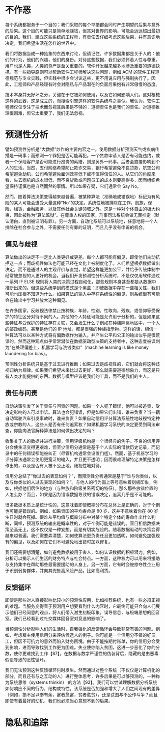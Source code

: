 # 不作恶

每个系统都服务于一个目的；我们采取的每个举措都会同时产生期望的后果与意外的后果。这个目的可能只是简单地赚钱，但其对世界的影响，可能会远远超出最初的目的。我们，建立这些系统的工程师，有责任去仔细考虑这些后果，并有意识地决定，我们希望生活在怎样的世界中。

我们将数据当成一种抽象的东西来讨论，但请记住，许多数据集都是关于人的：他们的行为，他们的兴趣，他们的身份。对待这些数据，我们必须怀着人性与尊重。用户也是人类，人类的尊严是至关重要的。软件开发越来越多地涉及重要的道德抉择。有一些指导原则可以帮助软件工程师解决这些问题，例如 ACM 的软件工程道德规范与专业实践，但实践中很少会讨论这些，更不用说应用与强制执行了。因此，工程师和产品经理有时会对隐私与产品潜在的负面后果抱有非常傲慢的态度。

技术本身并无好坏之分，关键在于它被如何使用，以及它如何影响人们。这对枪械这样的武器，这是成立的，而搜索引擎这样的软件系统与之类似。我认为，软件工程师仅仅专注于技术而忽视其后果是不够的：道德责任也是我们的责任。对道德推理很困难，但它太重要了，我们无法忽视。

# 预测性分析

譬如预测性分析是“大数据”炒作的主要内容之一。使用数据分析预测天气或疾病传播是一码事；而预测一个罪犯是否可能再犯，一个贷款申请人是否有可能违约，或者一个保险客户是否可能进行昂贵的索赔，则是另外一码事。后者会直接影响到个人的生活。当然，支付网络希望防止欺诈交易，银行希望避免不良贷款，航空公司希望避免劫机，公司希望避免雇佣效率低下或不值得信任的人。从它们的角度来看，失去商机的成本很低，而不良贷款或问题员工的成本则要高得多，因而组织希望保持谨慎也是自然而然的事情。所以如果存疑，它们通常会 Say No。

然而，随着算法决策变得越来越普遍，被某种算法（准确地或错误地）标记为有风险的某人可能会遭受大量这种“No”的决定。系统性地被排除在工作，航旅，保险，租赁，金融服务，以及其他社会关键领域之外。这是一种对个体自由的极大约束，因此被称为“算法监狱”。在尊重人权的国家，刑事司法系统会做无罪推定（默认清白，直到被证明有罪）。另一方面，自动化系统可以系统地，任意地将一个人排除在社会参与之外，不需要任何有罪的证明，而且几乎没有申诉的机会。

## 偏见与歧视

算法做出的决定不一定比人类更好或更差。每个人都可能有偏见，即使他们主动抗拒这一点；而歧视性做法也可能已经在文化上被制度化了。人们希望根据数据做出决定，而不是通过人的主观评价与直觉，希望这样能更加公平，并给予传统体制中经常被忽视的人更好的机会。当我们开发预测性分析系统时，不是仅仅用软件通过一系列 IF ELSE 规则将人类的决策过程自动化，那些规则本身甚至都是从数据中推断出来的。但这些系统学到的模式是个黑盒：即使数据中存在一些相关性，我们可能也压根不知道为什么。如果算法的输入中存在系统性的偏见，则系统很有可能会在输出中学习并放大这种偏见。

在许多国家，反歧视法律禁止按种族，年龄，性别，性取向，残疾，或信仰等受保护的特征区分对待不同的人。其他的个人特征可能是允许用于分析的，但是如果这些特征与受保护的特征存在关联，又会发生什么？例如在种族隔离地区中，一个人的邮政编码，甚至是他们的 IP 地址，都是很强的种族指示物。这样的话，相信一种算法可以以某种方式将有偏数据作为输入，并产生公平和公正的输出似乎是很荒谬的。然而这种观点似乎常常潜伏在数据驱动型决策的支持者中，这种态度被讽刺为“在处理偏差上，机器学习与洗钱类似”（machine learning is like money laundering for bias）。

预测性分析系统只是基于过去进行推断；如果过去是歧视性的，它们就会将这种歧视归纳为规律。如果我们希望未来比过去更好，那么就需要道德想象力，而这是只有人类才能提供的东西。数据与模型应该是我们的工具，而不是我们的主人。

## 责任与问责

自动决策引发了关于责任与问责的问题。如果一个人犯了错误，他可以被追责，受决定影响的人可以申诉。算法也会犯错误，但是如果它们出错，谁来负责？当一辆自动驾驶汽车引发事故时，谁来负责？如果自动信用评分算法系统性地歧视特定种族或宗教的人，这些人是否有任何追索权？如果机器学习系统的决定要受到司法审查，你能向法官解释算法是如何做出决定的吗？

收集关于人的数据并进行决策，信用评级机构是一个很经典的例子。不良的信用评分会使生活变得更艰难，但至少信用分通常是基于个人实际的借款历史记录，而记录中的任何错误都能被纠正（尽管机构通常会设置门槛）。然而，基于机器学习的评分算法通常会使用更宽泛的输入，并且更不透明；因而很难理解特定决策是怎样作出的，以及是否有人被不公正地，歧视性地对待。

信用分总结了“你过去的表现如何？”，而预测性分析通常是基于“谁与你类似，以及与你类似的人过去表现的如何？”。与他人的行为画上等号意味着刻板印象，例如，根据他们居住的地方（与种族和阶级关系密切的特征）。那么那些放错位置的人怎么办？而且，如果是因为错误数据导致的错误决定，追索几乎是不可能的。

很多数据本质上是统计性的，这意味着即使概率分布在总体上是正确的，对于个例也可能是错误的。例如，如果贵国的平均寿命是 80 岁，这并不意味着你在 80 岁生日时就会死掉。很难从平均值与概率分布中对某个特定个体的寿命作出什么判断，同样，预测系统的输出是概率性的，对于个例可能是错误的。盲目相信数据决策至高无上，这不仅仅是一种妄想，而是有切实危险的。随着数据驱动的决策变得越来越普遍，我们需要弄清楚，如何使算法更负责任且更加透明，如何避免加强现有的偏见，以及如何在它们不可避免地出错时加以修复。

我们还需要想清楚，如何避免数据被用于害人，如何认识数据的积极潜力。例如，分析可以揭示人们生活的财务特点与社会特点。一方面，这种权力可以用来将援助与支持集中在帮助那些最需要援助的人身上。另一方面，它有时会被掠夺性企业用于识别弱势群体，并向其兜售高风险产品，比如高利贷。

## 反馈循环

即使是那些对人直接影响比较小的预测性应用，比如推荐系统，也有一些必须正视的难题。当服务变得善于预测用户想要看到什么内容时，它最终可能只会向人们展示他们已经同意的观点，将人们带入滋生刻板印象，误导信息，与极端思想的回音室。我们已经看到过社交媒体回音室对竞选的影响了。

当预测性分析影响人们的生活时，自我强化的反馈循环会导致非常有害的问题。例如，考虑雇主使用信用分来评估候选人的例子。你可能是一个信用分不错的好员工，但因不可抗力的意外而陷入财务困境。由于不能按期付账单，你的信用分会受到影响，进而导致找到工作更为困难。失业使你陷入贫困，这进一步恶化了你的分数，使你更难找到工作【87】。在数据与数学严谨性的伪装背后，隐藏的是由恶毒假设导致的恶性循环。

我们无法预测这种反馈循环何时发生。然而通过对整个系统（不仅仅是计算机化的部分，而且还有与之互动的人）进行整体思考，许多后果是可以够预测的，一种称为系统思维（systems thinkin） 的方法【92】。我们可以尝试理解数据分析系统如何响应不同的行为，结构或特性。该系统是否加强和增大了人们之间现有的差异（例如，损不足以奉有余，富者愈富，贫者愈贫），还是试图与不公作斗争？而且即使有着最好的动机，我们也必须当心意想不到的后果。

# 隐私和追踪
